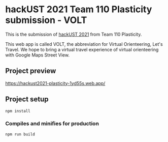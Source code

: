 # hackUST 2021 Team 110 Plasticity submission - VOLT

This is the submission of [hackUST 2021](https://www.ec.ust.hk/hackathon/2021/home/) from Team 110 Plasticity.

This web app is called VOLT, the abbreviation for Virtual Orienteering, Let's Travel. We hope to bring a virtual travel experience of virtual orienteering with Google Maps Street View.

## Project preview
https://hackust2021-plasticity-1yd55s.web.app/

## Project setup
```
npm install
```

### Compiles and minifies for production
```
npm run build
```
